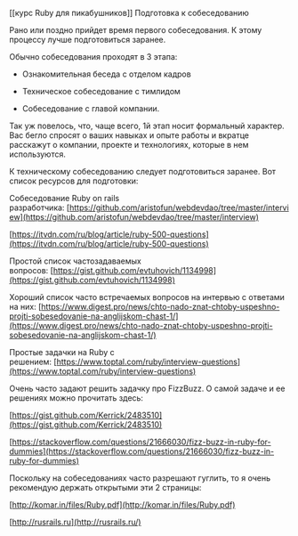  [[курс Ruby для пикабушников]]
 Подготовка к собеседованию

Рано или поздно прийдет время первого собеседования. К этому процессу лучше подготовиться заранее.

Обычно собеседования проходят в 3 этапа:

- Ознакомительная беседа с отделом кадров

- Техническое собеседование с тимлидом

- Собеседование с главой компании.

Так уж повелось, что, чаще всего, 1й этап носит формальный характер. Вас бегло спросят о ваших навыках и опыте работы и вкратце расскажут о компании, проекте и технологиях, которые в нем используются.

  

К техническому собеседованию следует подготовиться заранее. Вот список ресурсов для подготовки:

  

Собеседование Ruby on rails разработчика: [https://github.com/aristofun/webdevdao/tree/master/interview](https://github.com/aristofun/webdevdao/tree/master/interview)

[https://itvdn.com/ru/blog/article/ruby-500-questions](https://itvdn.com/ru/blog/article/ruby-500-questions)

  

Простой список частозадаваемых вопросов: [https://gist.github.com/evtuhovich/1134998](https://gist.github.com/evtuhovich/1134998)

  

Хороший список часто встречаемых вопросов на интервью с ответами на них: [https://www.digest.pro/news/chto-nado-znat-chtoby-uspeshno-projti-sobesedovanie-na-anglijskom-chast-1/](https://www.digest.pro/news/chto-nado-znat-chtoby-uspeshno-projti-sobesedovanie-na-anglijskom-chast-1/)

  

Простые задачки на Ruby с решением: [https://www.toptal.com/ruby/interview-questions](https://www.toptal.com/ruby/interview-questions)


Очень часто задают решить задачку про FizzBuzz. О самой задаче и ее решениях можно прочитать здесь:

[https://gist.github.com/Kerrick/2483510](https://gist.github.com/Kerrick/2483510)

[https://stackoverflow.com/questions/21666030/fizz-buzz-in-ruby-for-dummies](https://stackoverflow.com/questions/21666030/fizz-buzz-in-ruby-for-dummies)

  

Поскольку на собеседованиях часто разрешают гуглить, то я очень рекомендую держать открытыми эти 2 страницы:

[http://komar.in/files/Ruby.pdf](http://komar.in/files/Ruby.pdf)

[http://rusrails.ru](http://rusrails.ru/)
